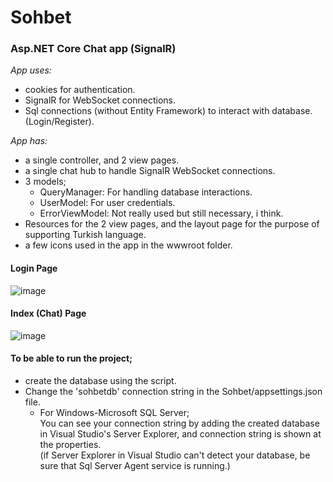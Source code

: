 # Sohbet
### Asp.NET Core Chat app (SignalR)

*App uses:*
* cookies for authentication.
* SignalR for WebSocket connections.
* Sql connections (without Entity Framework) to interact with database. (Login/Register).

*App has:*
* a single controller, and 2 view pages.
* a single chat hub to handle SignalR WebSocket connections.
* 3 models;
  * QueryManager: For handling database interactions.
  * UserModel: For user credentials.
  * ErrorViewModel: Not really used but still necessary, i think.
* Resources for the 2 view pages, and the layout page for the purpose of supporting Turkish language.
* a few icons used in the app in the wwwroot folder.

#### Login Page
![image](https://user-images.githubusercontent.com/59491631/125852265-aa14eba3-ff1c-4f7e-84c7-8d42047f84cb.png)

#### Index (Chat) Page
![image](https://user-images.githubusercontent.com/59491631/125852461-32273410-596c-4fc1-bfd4-e59ef285b58b.png)


#### To be able to run the project;

* create the database using the script.
* Change the 'sohbetdb' connection string in the Sohbet/appsettings.json file.
  * For Windows-Microsoft SQL Server;<br/>
You can see your connection string by adding the created database in Visual Studio's Server Explorer, and connection string is shown at the properties.<br/> (if Server Explorer in Visual Studio can't detect your database, be sure that Sql Server Agent service is running.)
